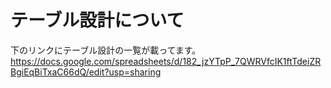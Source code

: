 # テーブル設計について

下のリンクにテーブル設計の一覧が載ってます。
https://docs.google.com/spreadsheets/d/182_jzYTpP_7QWRVfcIK1ftTdeiZRBgiEqBiTxaC66dQ/edit?usp=sharing
